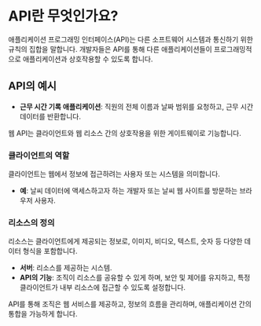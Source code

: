 # API란 무엇인가요?


애플리케이션 프로그래밍 인터페이스(API)는 다른 소프트웨어 시스템과 통신하기 위한 규칙의 집합을 말합니다. 개발자들은 API를 통해 다른 애플리케이션들이 프로그래밍적으로 애플리케이션과 상호작용할 수 있도록 합니다.

## API의 예시

- **근무 시간 기록 애플리케이션**: 직원의 전체 이름과 날짜 범위를 요청하고, 근무 시간 데이터를 반환합니다.

웹 API는 클라이언트와 웹 리소스 간의 상호작용을 위한 게이트웨이로 기능합니다.

### 클라이언트의 역할

클라이언트는 웹에서 정보에 접근하려는 사용자 또는 시스템을 의미합니다.

- **예**: 날씨 데이터에 액세스하고자 하는 개발자 또는 날씨 웹 사이트를 방문하는 브라우저 사용자.

### 리소스의 정의

리소스는 클라이언트에게 제공되는 정보로, 이미지, 비디오, 텍스트, 숫자 등 다양한 데이터 형식을 포함합니다.

- **서버**: 리소스를 제공하는 시스템.
- **API의 기능**: 조직이 리소스를 공유할 수 있게 하며, 보안 및 제어를 유지하고, 특정 클라이언트가 내부 리소스에 접근할 수 있도록 설정합니다.

API를 통해 조직은 웹 서비스를 제공하고, 정보의 흐름을 관리하며, 애플리케이션 간의 통합을 가능하게 합니다.

